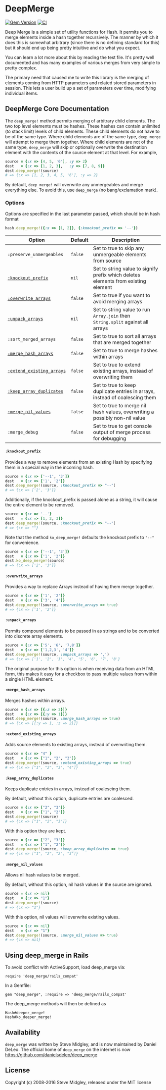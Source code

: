 # DeepMerge

[![Gem Version](https://badge.fury.io/rb/deep_merge.svg)](http://badge.fury.io/rb/deep_merge)
[![CI](https://github.com/danielsdeleo/deep_merge/actions/workflows/ci.yaml/badge.svg)](https://github.com/danielsdeleo/deep_merge/actions/workflows/ci.yaml)

Deep Merge is a simple set of utility functions for Hash. It permits you to merge elements inside a hash together recursively. The manner by which it does this is somewhat arbitrary (since there is no defining standard for this) but it should end up being pretty intuitive and do what you expect.

You can learn a lot more about this by reading the test file. It's pretty well documented and has many examples of various merges from very simple to pretty complex.

The primary need that caused me to write this library is the merging of elements coming from HTTP parameters and related stored parameters in session. This lets a user build up a set of parameters over time, modifying individual items.

## DeepMerge Core Documentation

The `deep_merge!` method permits merging of arbitrary child elements. The two top level elements must be hashes. These hashes can contain unlimited (to stack limit) levels of child elements. These child elements do not have to be of the same type. Where child elements are of the same type, `deep_merge` will attempt to merge them together. Where child elements are not of the same type, `deep_merge` will skip or optionally overwrite the destination element with the contents of the source element at that level. For example,

```ruby
source = {:x => [4, 5, '6'], :y => 2}
dest   = {:x => [1, 2, 3],   :y => [7, 8, 9]}
dest.deep_merge!(source)
# => {:x => [1, 2, 3, 4, 5, '6'], :y => 2}
```

By default, `deep_merge!` will overwrite any unmergeables and merge everything else. To avoid this, use `deep_merge` (no bang/exclamation mark).

### Options

Options are specified in the last parameter passed, which should be in hash format

```ruby
hash.deep_merge!({:x => [1, 2]}, {:knockout_prefix => '--'})
```

| Option                                               | Default | Description |
| ------                                               | ------- | ----------- |
| `:preserve_unmergeables`                             | `false` | Set to true to skip any unmergeable elements from source                           |
| [`:knockout_prefix`](#knockout_prefix)               | `nil`   | Set to string value to signify prefix which deletes elements from existing element |
| [`:overwrite_arrays`](#overwrite_arrays)             | `false` | Set to true if you want to avoid merging arrays                                    |
| [`:unpack_arrays`](#unpack_arrays)                   | `nil`   | Set to string value to run `Array.join` then `String.split` against all arrays     |
| `:sort_merged_arrays`                                | `false` | Set to true to sort all arrays that are merged together                            |
| [`:merge_hash_arrays`](#merge_hash_arrays)           | `false` | Set to true to merge hashes within arrays                                          |
| [`:extend_existing_arrays`](#extend_existing_arrays) | `false` | Set to true to extend existing arrays, instead of overwriting them                 |
| [`:keep_array_duplicates`](#keep_array_duplicates)   | `false` | Set to true to keep duplicate entries in arrays, instead of coalescing them        |
| [`:merge_nil_values`](#merge_nil_values)             | `false` | Set to true to merge nil hash values, overwriting a possibly non-nil value         |
| `:merge_debug`                                       | `false` | Set to true to get console output of merge process for debugging                   |

#### `:knockout_prefix`

Provides a way to remove elements from an existing Hash by specifying them in a special way in the incoming hash.

```ruby
source = {:x => ['--1', '3']}
dest   = {:x => ['1', '2']}
dest.deep_merge!(source, :knockout_prefix => "--")
# => {:x => ['2', '3']}
```

Additionally, if the knockout_prefix is passed alone as a string, it will cause the entire element to be removed.

```ruby
source = {:x => '--'}
dest   = {:x => [1, 2, 3]}
dest.deep_merge!(source, :knockout_prefix => "--")
# => {:x => ""}
```

Note that the method `ko_deep_merge!` defaults the knockout prefix to `"--"` for convenience.

```ruby
source = {:x => ['--1', '3']}
dest   = {:x => ['1', '2']}
dest.ko_deep_merge!(source)
# => {:x => ['2', '3']}
```

#### `:overwrite_arrays`

Provides a way to replace Arrays instead of having them merge together.

```ruby
source = {:x => ['1', '2']}
dest   = {:x => ['3', '4']}
dest.deep_merge!(source, :overwrite_arrays => true)
# => {:x => ['1', '2']}
```

#### `:unpack_arrays`

Permits compound elements to be passed in as strings and to be converted into discrete array elements.

```ruby
source = {:x => ['5', '6', '7,8']}
dest   = {:x => ['1,2,3', '4']}
dest.deep_merge!(source, :unpack_arrays => ',')
# => {:x => ['1', '2', '3', '4', '5', '6', '7', '8'}
```

The original purpose for this option is when receiving data from an HTML form, this makes it easy for a checkbox to pass multiple values from within a single HTML element.

#### `:merge_hash_arrays`

Merges hashes within arrays.

```ruby
source = {:x => [{:z => 2}]}
dest   = {:x => [{:y => 1}]}
dest.deep_merge!(source, :merge_hash_arrays => true)
# => {:x => [{:y => 1, :z => 2}]}
```

#### `:extend_existing_arrays`

Adds source elements to existing arrays, instead of overwriting them.

```ruby
source = {:x => "4" }
dest   = {:x => ["1", "2", "3"]}
dest.deep_merge!(source, :extend_existing_arrays => true)
# => {:x => ["1", "2", "3", "4"]}
```

#### `:keep_array_duplicates`

Keeps duplicate entries in arrays, instead of coalescing them.

By default, without this option, duplicate entries are coalesced.

```ruby
source = {:x => ["2", "3"]}
dest   = {:x => ["1", "2"]}
dest.deep_merge!(source)
# => {:x => ["1", "2", "3"]}
```

With this option they are kept.

```ruby
source = {:x => ["2", "3"]}
dest   = {:x => ["1", "2"]}
dest.deep_merge!(source, :keep_array_duplicates => true)
# => {:x => ["1", "2", "2", "3"]}
```

#### `:merge_nil_values`

Allows nil hash values to be merged.

By default, without this option, nil hash values in the source are ignored.

```ruby
source = {:x => nil}
dest   = {:x => "1"}
dest.deep_merge!(source)
# => {:x => "1"}
```

With this option, nil values will overwrite existing values.

```ruby
source = {:x => nil}
dest   = {:x => "1"}
dest.deep_merge!(source, :merge_nil_values => true)
# => {:x => nil}
```

## Using deep_merge in Rails

To avoid conflict with ActiveSupport, load deep_merge via:

    require 'deep_merge/rails_compat'

In a Gemfile:

    gem "deep_merge", :require => 'deep_merge/rails_compat'

The deep_merge methods will then be defined as

    Hash#deeper_merge!
    Hash#ko_deeper_merge!

## Availability

`deep_merge` was written by Steve Midgley, and is now maintained by Daniel DeLeo. The official home of `deep_merge` on the internet is now https://github.com/danielsdeleo/deep_merge

## License

Copyright (c) 2008-2016 Steve Midgley, released under the MIT license
